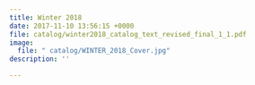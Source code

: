 ```yaml
---
title: Winter 2018
date: 2017-11-10 13:56:15 +0000
file: catalog/winter2018_catalog_text_revised_final_1_1.pdf
image:
  file: " catalog/WINTER_2018_Cover.jpg"
description: ''

---
```

